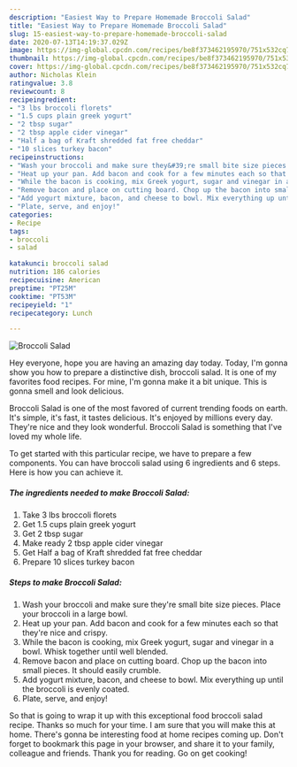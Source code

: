 ```yaml
---
description: "Easiest Way to Prepare Homemade Broccoli Salad"
title: "Easiest Way to Prepare Homemade Broccoli Salad"
slug: 15-easiest-way-to-prepare-homemade-broccoli-salad
date: 2020-07-13T14:19:37.029Z
image: https://img-global.cpcdn.com/recipes/be8f373462195970/751x532cq70/broccoli-salad-recipe-main-photo.jpg
thumbnail: https://img-global.cpcdn.com/recipes/be8f373462195970/751x532cq70/broccoli-salad-recipe-main-photo.jpg
cover: https://img-global.cpcdn.com/recipes/be8f373462195970/751x532cq70/broccoli-salad-recipe-main-photo.jpg
author: Nicholas Klein
ratingvalue: 3.8
reviewcount: 8
recipeingredient:
- "3 lbs broccoli florets"
- "1.5 cups plain greek yogurt"
- "2 tbsp sugar"
- "2 tbsp apple cider vinegar"
- "Half a bag of Kraft shredded fat free cheddar"
- "10 slices turkey bacon"
recipeinstructions:
- "Wash your broccoli and make sure they&#39;re small bite size pieces. Place your broccoli in a large bowl."
- "Heat up your pan. Add bacon and cook for a few minutes each so that they&#39;re nice and crispy."
- "While the bacon is cooking, mix Greek yogurt, sugar and vinegar in a bowl. Whisk together until well blended."
- "Remove bacon and place on cutting board. Chop up the bacon into small pieces. It should easily crumble."
- "Add yogurt mixture, bacon, and cheese to bowl. Mix everything up until the broccoli is evenly coated."
- "Plate, serve, and enjoy!"
categories:
- Recipe
tags:
- broccoli
- salad

katakunci: broccoli salad 
nutrition: 186 calories
recipecuisine: American
preptime: "PT25M"
cooktime: "PT53M"
recipeyield: "1"
recipecategory: Lunch

---
```



![Broccoli Salad](https://img-global.cpcdn.com/recipes/be8f373462195970/751x532cq70/broccoli-salad-recipe-main-photo.jpg)

Hey everyone, hope you are having an amazing day today. Today, I'm gonna show you how to prepare a distinctive dish, broccoli salad. It is one of my favorites food recipes. For mine, I'm gonna make it a bit unique. This is gonna smell and look delicious.



Broccoli Salad is one of the most favored of current trending foods on earth. It's simple, it's fast, it tastes delicious. It's enjoyed by millions every day. They're nice and they look wonderful. Broccoli Salad is something that I've loved my whole life.


To get started with this particular recipe, we have to prepare a few components. You can have broccoli salad using 6 ingredients and 6 steps. Here is how you can achieve it.

<!--inarticleads1-->

##### The ingredients needed to make Broccoli Salad:

1. Take 3 lbs broccoli florets
1. Get 1.5 cups plain greek yogurt
1. Get 2 tbsp sugar
1. Make ready 2 tbsp apple cider vinegar
1. Get Half a bag of Kraft shredded fat free cheddar
1. Prepare 10 slices turkey bacon




<!--inarticleads2-->

##### Steps to make Broccoli Salad:

1. Wash your broccoli and make sure they&#39;re small bite size pieces. Place your broccoli in a large bowl.
1. Heat up your pan. Add bacon and cook for a few minutes each so that they&#39;re nice and crispy.
1. While the bacon is cooking, mix Greek yogurt, sugar and vinegar in a bowl. Whisk together until well blended.
1. Remove bacon and place on cutting board. Chop up the bacon into small pieces. It should easily crumble.
1. Add yogurt mixture, bacon, and cheese to bowl. Mix everything up until the broccoli is evenly coated.
1. Plate, serve, and enjoy!




So that is going to wrap it up with this exceptional food broccoli salad recipe. Thanks so much for your time. I am sure that you will make this at home. There's gonna be interesting food at home recipes coming up. Don't forget to bookmark this page in your browser, and share it to your family, colleague and friends. Thank you for reading. Go on get cooking!
